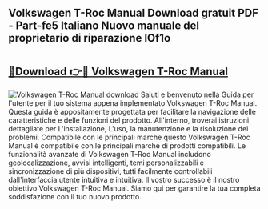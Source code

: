## Volkswagen T-Roc Manual Download gratuit PDF - Part-fe5 Italiano Nuovo manuale del proprietario di riparazione lOf1o

# <h2><a href="http://dfeon96.blite.top/?on=Volkswagen+T-Roc+Manual">🔗Download 👉🔴 Volkswagen T-Roc Manual</a></h2>

[![Volkswagen T-Roc Manual download](https://i.imgur.com/lujVjoI.png)](http://dfeon96.blite.top/?on=Volkswagen+T-Roc+Manual)
Saluti e benvenuto nella Guida per l'utente per il tuo sistema appena implementato Volkswagen T-Roc Manual. Questa guida è appositamente progettata per facilitare la navigazione delle caratteristiche e delle funzioni del prodotto. All'interno, troverai istruzioni dettagliate per L'installazione, L'uso, la manutenzione e la risoluzione dei problemi. Compatibile con le principali marche questo Volkswagen T-Roc Manual è compatibile con le principali marche di prodotti compatibili. Le funzionalità avanzate di Volkswagen T-Roc Manual includono geolocalizzazione, avvisi intelligenti, temi personalizzabili e sincronizzazione di più dispositivi, tutti facilmente controllabili dall'interfaccia utente intuitiva e intuitiva. Il vostro successo è il nostro obiettivo Volkswagen T-Roc Manual. Siamo qui per garantire la tua completa soddisfazione con il tuo nuovo prodotto.
